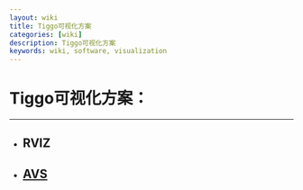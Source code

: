 ```yaml
---
layout: wiki
title: Tiggo可视化方案
categories: [wiki]
description: Tiggo可视化方案
keywords: wiki, software, visualization
---
```


# Tiggo可视化方案：
---
- ## RVIZ
- ## [AVS]()